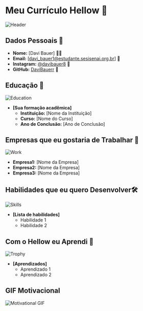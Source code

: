 
# Meu Currículo Hellow 🌟

![Header](https://noticiasconcursos.com.br/wp-content/uploads/2021/11/noticiasconcursos.com.br-america-latina-lidera-o-uso-de-tecnologia-nas-universidades-tecnologia.jpg)

## Dados Pessoais 📄

- **Nome:** [Davi Bauer] 🙍‍♂️
- **Email:** [davi_bauer1@estudante.sesisenai.org.br] 📧
- **Instagram:** [@davibauer8](https://www.instagram.com/davibauer8?igsh=ZndkOHY1dzd1ZWk5&utmb_sour-ce=qr) 🔗
- **GitHub:** [DaviBauerr](https://github.com/DaviBauerr) 🔗

## Educação 🏫
![Education](https://images.unsplash.com/photo-1503676260728-1c00da094a0b?ixlib=rb-1.2.1&auto=format&fit=crop&w=50&q=80)
- **[Sua formação acadêmica]**  
  - **Instituição:** [Nome da Instituição]
  - **Curso:** [Nome do Curso]
  - **Ano de Conclusão:** [Ano de Conclusão]

## Empresas que eu gostaria de Trabalhar 💼
![Work](https://images.unsplash.com/photo-1522071820081-009f0129c71c?ixlib=rb-1.2.1&auto=format&fit=crop&w=50&q=80)
  - **Empresa1:** [Nome da Empresa]
  - **Empresa2:** [Nome da Empresa]
  - **Empresa3:** [Nome da Empresa]

## Habilidades que eu quero Desenvolver🛠️
![Skills](https://images.unsplash.com/photo-1486312338219-ce68d2c6f44d?ixlib=rb-1.2.1&auto=format&fit=crop&w=50&q=80)
- **[Lista de habilidades]**
  - Habilidade 1
  - Habilidade 2

## Com o Hellow eu Aprendi 🎉
![Trophy](https://images.unsplash.com/photo-1579586331215-3f8e6c0a5f86?ixlib=rb-1.2.1&auto=format&fit=crop&w=50&q=80)
- **[Aprendizados]**
  - Aprendizado 1
  - Aprendizado 2

## GIF Motivacional 
![Motivational GIF](https://media.giphy.com/media/l3q2K5jinAlChoCLS/giphy.gif)
